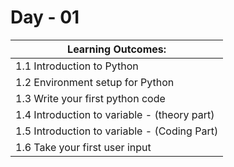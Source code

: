 # Day - 01

| Learning Outcomes:                           	|
|----------------------------------------------	|
| 1.1 Introduction to Python                  	|
| 1.2 Environment setup for Python             	|
| 1.3 Write your first python code             	|
| 1.4 Introduction to variable - (theory part) 	|
| 1.5 Introduction to variable - (Coding Part) 	|
| 1.6 Take your first user input               	|